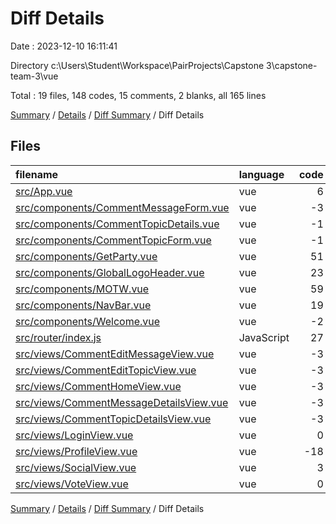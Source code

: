 # Diff Details

Date : 2023-12-10 16:11:41

Directory c:\\Users\\Student\\Workspace\\PairProjects\\Capstone 3\\capstone-team-3\\vue

Total : 19 files,  148 codes, 15 comments, 2 blanks, all 165 lines

[Summary](results.md) / [Details](details.md) / [Diff Summary](diff.md) / Diff Details

## Files
| filename | language | code | comment | blank | total |
| :--- | :--- | ---: | ---: | ---: | ---: |
| [src/App.vue](/src/App.vue) | vue | 6 | 0 | -1 | 5 |
| [src/components/CommentMessageForm.vue](/src/components/CommentMessageForm.vue) | vue | -3 | 0 | 0 | -3 |
| [src/components/CommentTopicDetails.vue](/src/components/CommentTopicDetails.vue) | vue | -1 | 0 | 0 | -1 |
| [src/components/CommentTopicForm.vue](/src/components/CommentTopicForm.vue) | vue | -1 | 0 | 0 | -1 |
| [src/components/GetParty.vue](/src/components/GetParty.vue) | vue | 51 | 0 | 7 | 58 |
| [src/components/GlobalLogoHeader.vue](/src/components/GlobalLogoHeader.vue) | vue | 23 | 0 | 1 | 24 |
| [src/components/MOTW.vue](/src/components/MOTW.vue) | vue | 59 | 0 | 0 | 59 |
| [src/components/NavBar.vue](/src/components/NavBar.vue) | vue | 19 | 0 | 0 | 19 |
| [src/components/Welcome.vue](/src/components/Welcome.vue) | vue | -2 | 0 | -2 | -4 |
| [src/router/index.js](/src/router/index.js) | JavaScript | 27 | 0 | 0 | 27 |
| [src/views/CommentEditMessageView.vue](/src/views/CommentEditMessageView.vue) | vue | -3 | 3 | 0 | 0 |
| [src/views/CommentEditTopicView.vue](/src/views/CommentEditTopicView.vue) | vue | -3 | 3 | 0 | 0 |
| [src/views/CommentHomeView.vue](/src/views/CommentHomeView.vue) | vue | -3 | 3 | 0 | 0 |
| [src/views/CommentMessageDetailsView.vue](/src/views/CommentMessageDetailsView.vue) | vue | -3 | 3 | 0 | 0 |
| [src/views/CommentTopicDetailsView.vue](/src/views/CommentTopicDetailsView.vue) | vue | -3 | 3 | 0 | 0 |
| [src/views/LoginView.vue](/src/views/LoginView.vue) | vue | 0 | 0 | -1 | -1 |
| [src/views/ProfileView.vue](/src/views/ProfileView.vue) | vue | -18 | 0 | -1 | -19 |
| [src/views/SocialView.vue](/src/views/SocialView.vue) | vue | 3 | 0 | 0 | 3 |
| [src/views/VoteView.vue](/src/views/VoteView.vue) | vue | 0 | 0 | -1 | -1 |

[Summary](results.md) / [Details](details.md) / [Diff Summary](diff.md) / Diff Details
